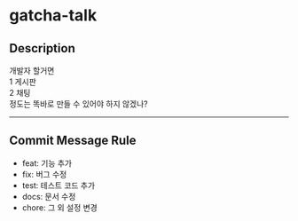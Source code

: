 ﻿# gatcha-talk

## Description
개발자 할거면<br />
1 게시판<br />
2 채팅<br />
정도는 똑바로 만들 수 있어야 하지 않겠나?

<hr />

## Commit Message Rule
- feat: 기능 추가
- fix: 버그 수정
- test: 테스트 코드 추가
- docs: 문서 수정
- chore: 그 외 설정 변경
